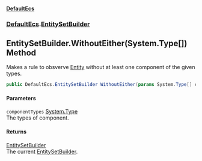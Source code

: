 #### [DefaultEcs](./index.md 'index')
### [DefaultEcs](./DefaultEcs.md 'DefaultEcs').[EntitySetBuilder](./DefaultEcs-EntitySetBuilder.md 'DefaultEcs.EntitySetBuilder')
## EntitySetBuilder.WithoutEither(System.Type[]) Method
Makes a rule to obsverve [Entity](./DefaultEcs-Entity.md 'DefaultEcs.Entity') without at least one component of the given types.  
```C#
public DefaultEcs.EntitySetBuilder WithoutEither(params System.Type[] componentTypes);
```
#### Parameters
<a name='DefaultEcs-EntitySetBuilder-WithoutEither(System-Type--)-componentTypes'></a>
`componentTypes` [System.Type](https://docs.microsoft.com/en-us/dotnet/api/System.Type 'System.Type')  
The types of component.  
  
#### Returns
[EntitySetBuilder](./DefaultEcs-EntitySetBuilder.md 'DefaultEcs.EntitySetBuilder')  
The current [EntitySetBuilder](./DefaultEcs-EntitySetBuilder.md 'DefaultEcs.EntitySetBuilder').  
